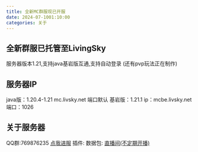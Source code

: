 ```yaml
---
title: 全新MC群服现已开服
date: 2024-07-1001:10:00
categories: 关于
---
```


## 全新群服已托管至LivingSky
服务器版本1.21,支持java基岩版互通,支持自动登录
(还有pvp玩法正在制作)

## 服务器IP
java版：1.20.4-1.21
mc.livsky.net 端口默认
基岩版：1.21.1
ip：mcbe.livsky.net 端口：1026

## 关于服务器
QQ群:769876235
[点我进服](http://360ab.cn/zkfs024?clicktime=1719672035928&amp;amp;_wv=1&amp;continueFlag=9a598cc907e882fe43adb221ab3acc36)
插件:
数据包:
[直播间(不定期开播)](http://live.bilibili.com/8706353)